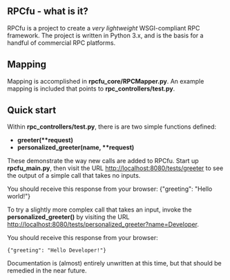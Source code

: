 RPCfu - what is it?
-------------------

RPCfu is a project to create a _very lightweight_ WSGI-compliant RPC framework. The project is written in Python 3.x, and is the basis for a handful of commercial RPC platforms.

Mapping
-------
Mapping is accomplished in __rpcfu_core/RPCMapper.py__. An example mapping is included that points to __rpc_controllers/test.py__.

Quick start
-----------
Within __rpc_controllers/test.py__, there is are two simple functions defined:

*  __greeter(**request)__ 
*  __personalized_greeter(name, **request)__ 

These demonstrate the way new calls are added to RPCfu. Start up __rpcfu_main.py__, then visit the URL [http://localhost:8080/tests/greeter](http://localhost:8080/tests/greeter) to see the output of a simple call that takes no inputs.

You should receive this response from your browser:
    {"greeting": "Hello world!"}

To try a slightly more complex call that takes an input, invoke the __personalized_greeter()__ by visiting the URL [http://localhost:8080/tests/personalized_greeter?name=Developer](http://localhost:8080/tests/personalized_greeter?name=Developer).

You should receive this response from your browser:

    {"greeting": "Hello Developer!"}

Documentation is (almost) entirely unwritten at this time, but that should be remedied in the near future.
